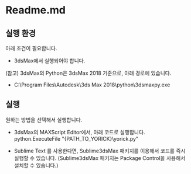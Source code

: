 
Readme.md
===

실행 환경
---

아래 조건이 필요합니다.
 - 3dsMax에서 실행되어야 합니다.

(참고) 3dsMax의 Python은 3dsMax 2018 기준으로, 아래 경로에 있습니다. 
 - C:\Program Files\Autodesk\3ds Max 2018\python\3dsmaxpy.exe


실행
---

원하는 방법을 선택해서 실행합니다.

- 3dsMax의 MAXScript Editor에서, 아래 코드로 실행합니다.
python.ExecuteFile "{PATH_TO_YORICK}\yorick.py"

- Sublime Text 를 사용한다면, Sublime3dsMax 패키지를 이용해서 코드를 즉시 실행할 수 있습니다.
(Sublime3dsMax 패키지는 Package Control을 사용해서 설치할 수 있습니다.)

